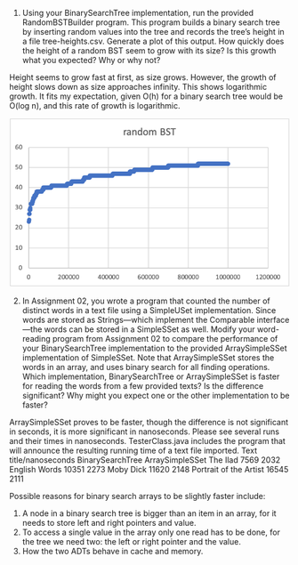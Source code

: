1. Using your BinarySearchTree implementation, run the provided RandomBSTBuilder program. This program builds a binary search tree by inserting random values into the tree and records the tree’s height in a file tree-heights.csv. Generate a plot of this output. How quickly does the height of a random BST seem to grow with its size? Is this growth what you expected? Why or why not?

Height seems to grow fast at first, as size grows. However, the growth of height slows down as size approaches infinity.
This shows logarithmic growth.
It fits my expectation, given O(h) for a binary search tree would be O(log n), and this rate of growth is logarithmic.

![Random BST](https://github.com/luxynsun/DataStructures211/blob/main/Picture1.png)

2. In Assignment 02, you wrote a program that counted the number of distinct words in a text file using a SimpleUSet implementation. Since words are stored as Strings—which implement the Comparable interface—the words can be stored in a SimpleSSet as well. Modify your word-reading program from Assignment 02 to compare the performance of your BinarySearchTree implementation to the provided ArraySimpleSSet implementation of SimpleSSet. Note that ArraySimpleSSet stores the words in an array, and uses binary search for all finding operations. Which implementation, BinarySearchTree or ArraySimpleSSet is faster for reading the words from a few provided texts? Is the difference significant? Why might you expect one or the other implementation to be faster?

ArraySimpleSSet proves to be faster, though the difference is not significant in seconds, it is more significant in nanoseconds. 
Please see several runs and their times in nanoseconds. TesterClass.java includes the program that will announce the resulting running time of a text file imported.
Text title/nanoseconds	BinarySearchTree 	ArraySimpleSSet
The Ilad	7569	2032
English Words	10351	2273
Moby Dick	11620	2148
Portrait of the Artist	16545	2111

Possible reasons for binary search arrays to be slightly faster include:
1) A node in a binary search tree is bigger than an item in an array, for it needs to store left and right pointers and value.
2) To access a single value in the array only one read has to be done, for the tree we need two: the left or right pointer and the value.
3) How the two ADTs behave in cache and memory.  
